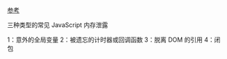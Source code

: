 [参考](https://www.cnblogs.com/leftJS/p/11083191.html)

三种类型的常见 JavaScript 内存泄露

1：意外的全局变量
2：被遗忘的计时器或回调函数
3：脱离 DOM 的引用
4：闭包